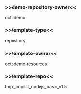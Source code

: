 ### >>demo-repository-owner<<

octodemo

### >>template-type<<

repository

### >>template-owner<<

octodemo-resources

### >>template-repo<<

tmpl_copilot_nodejs_basic_v1.5
<!-- bootstrap {"deployment_id":"1879664177","uuid":"48696077-d7a8-5946-8011-d194db862f40"} -->